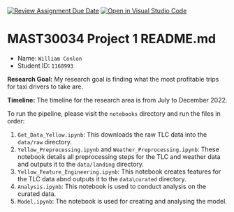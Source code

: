 [![Review Assignment Due Date](https://classroom.github.com/assets/deadline-readme-button-24ddc0f5d75046c5622901739e7c5dd533143b0c8e959d652212380cedb1ea36.svg)](https://classroom.github.com/a/LOuMvgtV)
[![Open in Visual Studio Code](https://classroom.github.com/assets/open-in-vscode-718a45dd9cf7e7f842a935f5ebbe5719a5e09af4491e668f4dbf3b35d5cca122.svg)](https://classroom.github.com/online_ide?assignment_repo_id=11524743&assignment_repo_type=AssignmentRepo)
# MAST30034 Project 1 README.md
- Name: `William Conlon`
- Student ID: `1168993`

**Research Goal:** My research goal is finding what the most profitable trips for taxi drivers to take are.

**Timeline:** The timeline for the research area is from July to December 2022.

To run the pipeline, please visit the `notebooks` directory and run the files in order:
1. `Get_Data_Yellow.ipynb`: This downloads the raw TLC data into the `data/raw` directory.
2. `Yellow_Preprocessing.ipynb` and `Weather_Preprocessing.ipynb`: These notebook details all preprocessing steps for the TLC and weather data and outputs it to the `data/landing` directory.
3. `Yellow_Feature_Engineering.ipynb`: This notebook creates features for the TLC data abnd outputs it to the `data\curated` directory.
4. `Analysis.ipynb`: This notebook is used to conduct analysis on the curated data.
5. `Model.ipynb`: The notebook is used for creating and analysing the model.
